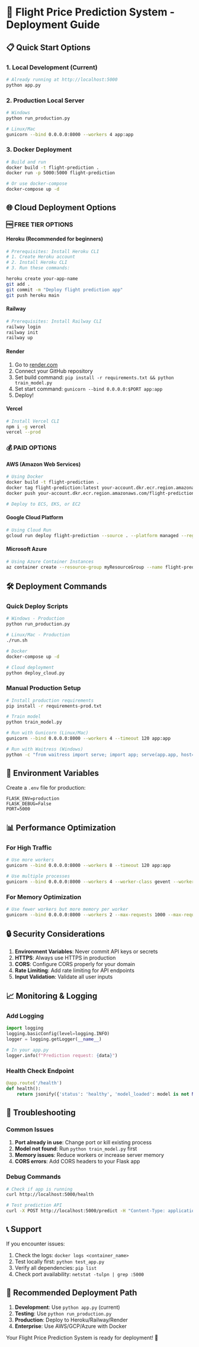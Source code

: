 # 🚀 Flight Price Prediction System - Deployment Guide

## 📋 **Quick Start Options**

### **1. Local Development (Current)**
```bash
# Already running at http://localhost:5000
python app.py
```

### **2. Production Local Server**
```bash
# Windows
python run_production.py

# Linux/Mac
gunicorn --bind 0.0.0.0:8000 --workers 4 app:app
```

### **3. Docker Deployment**
```bash
# Build and run
docker build -t flight-prediction .
docker run -p 5000:5000 flight-prediction

# Or use docker-compose
docker-compose up -d
```

## 🌐 **Cloud Deployment Options**

### **🆓 FREE TIER OPTIONS**

#### **Heroku (Recommended for beginners)**
```bash
# Prerequisites: Install Heroku CLI
# 1. Create Heroku account
# 2. Install Heroku CLI
# 3. Run these commands:

heroku create your-app-name
git add .
git commit -m "Deploy flight prediction app"
git push heroku main
```

#### **Railway**
```bash
# Prerequisites: Install Railway CLI
railway login
railway init
railway up
```

#### **Render**
1. Go to [render.com](https://render.com)
2. Connect your GitHub repository
3. Set build command: `pip install -r requirements.txt && python train_model.py`
4. Set start command: `gunicorn --bind 0.0.0.0:$PORT app:app`
5. Deploy!

#### **Vercel**
```bash
# Install Vercel CLI
npm i -g vercel
vercel --prod
```

### **💰 PAID OPTIONS**

#### **AWS (Amazon Web Services)**
```bash
# Using Docker
docker build -t flight-prediction .
docker tag flight-prediction:latest your-account.dkr.ecr.region.amazonaws.com/flight-prediction:latest
docker push your-account.dkr.ecr.region.amazonaws.com/flight-prediction:latest

# Deploy to ECS, EKS, or EC2
```

#### **Google Cloud Platform**
```bash
# Using Cloud Run
gcloud run deploy flight-prediction --source . --platform managed --region us-central1
```

#### **Microsoft Azure**
```bash
# Using Azure Container Instances
az container create --resource-group myResourceGroup --name flight-prediction --image your-registry/flight-prediction
```

## 🛠 **Deployment Commands**

### **Quick Deploy Scripts**
```bash
# Windows - Production
python run_production.py

# Linux/Mac - Production
./run.sh

# Docker
docker-compose up -d

# Cloud deployment
python deploy_cloud.py
```

### **Manual Production Setup**
```bash
# Install production requirements
pip install -r requirements-prod.txt

# Train model
python train_model.py

# Run with Gunicorn (Linux/Mac)
gunicorn --bind 0.0.0.0:8000 --workers 4 --timeout 120 app:app

# Run with Waitress (Windows)
python -c "from waitress import serve; import app; serve(app.app, host='0.0.0.0', port=8000)"
```

## 🔧 **Environment Variables**

Create a `.env` file for production:
```env
FLASK_ENV=production
FLASK_DEBUG=False
PORT=5000
```

## 📊 **Performance Optimization**

### **For High Traffic**
```bash
# Use more workers
gunicorn --bind 0.0.0.0:8000 --workers 8 --timeout 120 app:app

# Use multiple processes
gunicorn --bind 0.0.0.0:8000 --workers 4 --worker-class gevent --worker-connections 1000 app:app
```

### **For Memory Optimization**
```bash
# Use fewer workers but more memory per worker
gunicorn --bind 0.0.0.0:8000 --workers 2 --max-requests 1000 --max-requests-jitter 100 app:app
```

## 🔒 **Security Considerations**

1. **Environment Variables**: Never commit API keys or secrets
2. **HTTPS**: Always use HTTPS in production
3. **CORS**: Configure CORS properly for your domain
4. **Rate Limiting**: Add rate limiting for API endpoints
5. **Input Validation**: Validate all user inputs

## 📈 **Monitoring & Logging**

### **Add Logging**
```python
import logging
logging.basicConfig(level=logging.INFO)
logger = logging.getLogger(__name__)

# In your app.py
logger.info(f"Prediction request: {data}")
```

### **Health Check Endpoint**
```python
@app.route('/health')
def health():
    return jsonify({'status': 'healthy', 'model_loaded': model is not None})
```

## 🚨 **Troubleshooting**

### **Common Issues**
1. **Port already in use**: Change port or kill existing process
2. **Model not found**: Run `python train_model.py` first
3. **Memory issues**: Reduce workers or increase server memory
4. **CORS errors**: Add CORS headers to your Flask app

### **Debug Commands**
```bash
# Check if app is running
curl http://localhost:5000/health

# Test prediction API
curl -X POST http://localhost:5000/predict -H "Content-Type: application/json" -d '{"airline":"IndiGo","source":"Delhi","destination":"Mumbai","duration":"02:30","total_stops":1,"journey_day":15,"journey_month":12,"journey_year":2024,"dep_time":"14:30","arrival_time":"17:00"}'
```

## 📞 **Support**

If you encounter issues:
1. Check the logs: `docker logs <container_name>`
2. Test locally first: `python test_app.py`
3. Verify all dependencies: `pip list`
4. Check port availability: `netstat -tulpn | grep :5000`

## 🎯 **Recommended Deployment Path**

1. **Development**: Use `python app.py` (current)
2. **Testing**: Use `python run_production.py`
3. **Production**: Deploy to Heroku/Railway/Render
4. **Enterprise**: Use AWS/GCP/Azure with Docker

Your Flight Price Prediction System is ready for deployment! 🚀
